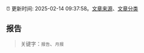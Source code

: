 :alarm_clock: 更新时间: 2025-02-14 09:37:58。[文章来源](/README.md)、[文章分类](/TAGS.md)

## 报告


> 关键字：`报告`、`月报`




